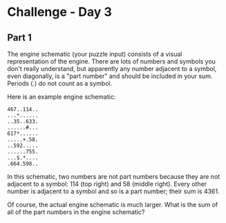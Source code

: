 # Challenge - Day 3

## Part 1

The engine schematic (your puzzle input) consists of a visual representation of 
the engine. There are lots of numbers and symbols you don't really understand, 
but apparently any number adjacent to a symbol, even diagonally, is a 
"part number" and should be included in your sum. Periods (.) do not count as 
a symbol.

Here is an example engine schematic:

```
467..114..
...*......
..35..633.
......#...
617*......
.....+.58.
..592.....
......755.
...$.*....
.664.598..
```

In this schematic, two numbers are not part numbers because they are not 
adjacent to a symbol: 114 (top right) and 58 (middle right). Every other number 
is adjacent to a symbol and so is a part number; their sum is 4361.

Of course, the actual engine schematic is much larger. What is the sum of all 
of the part numbers in the engine schematic?
